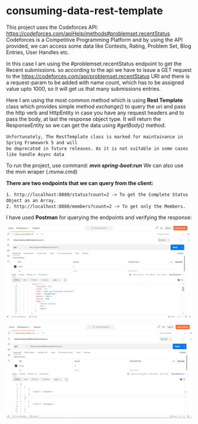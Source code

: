 # consuming-data-rest-template

This project uses the Codeforces API: https://codeforces.com/apiHelp/methods#problemset.recentStatus
Codeforces is a Competitive Programming Platform and by using the API provided, we can access some
data like Contests, Rating, Problem Set, Blog Entries, User Handles etc.

In this case I am using the #problemset.recentStatus endpoint to get the Recent submissions.
so according to the api we have to issue a GET request to the  https://codeforces.com/api/problemset.recentStatus
URI and there is a request-param to be added with name count, which has to be assigned value upto 1000, so it
will get us that many submissions entries.

Here I am using the most common method which is using **Rest Template** class which provides simple method
_exchange()_ to query the uri and pass the http verb and HttpEntity in case you have any request headers and
to pass the body, at last the response object type. It will return the ResponseEntity<T> so we can get the data using _#getBody()_
method.
     
    Unfortunately, The RestTemplate class is marked for maintainance in Spring Framework 5 and will
    be deprecated in future releases. As it is not suitable in some cases like handle Async data

To run the project, use command: **_mvn spring-boot:run_**
We can also use the mvn wraper (.mvnw.cmd) 

**There are two endpoints that we can query from the client:**

    1. http://localhost:8080/status?count=2 -> To get the Complete Status Object as an Array.
    2. http://localhost:8080/members?count=2 -> To get only the Members.

I have used **Postman** for querying the endpoints and verifying the response:

![img.png](img.png)

![img_1.png](img_1.png)